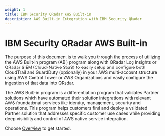 ```yaml
---
weight: 1
title: IBM Security QRadar AWS Built-in
description: AWS Built-in Integration with IBM Security QRadar
---
```


# IBM Security QRadar AWS Built-in

The purpose of this document is to walk you through the process of utilizing the AWS Built-in program (ABI) program along with QRadar Log Insights or QRadar SIEM (Cloud-Native SaaS) to easily setup and configure both CloudTrail and GuardDuty (optionally) in your AWS multi-account structure using AWS Control Tower or AWS Organizations and easily configure the ingestion of that data into QRadar.

The AWS Built-in program is a differentiation program that validates Partner solutions which have automated their solution integrations with relevant AWS foundational services like identity, management, security and operations.  This program helps customers find and deploy a validated Partner solution that addresses specific customer use cases while providing deep visibility and control of AWS native service integration.

Choose [Overview](/overview/index.html) to get started.
